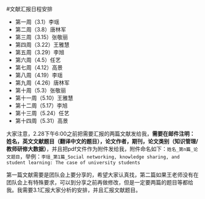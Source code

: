 #文献汇报日程安排

- 第一周（3.1）李瑶
- 第二周（3.8）唐林军
- 第三周（3.15）张敬丽
- 第四周（3.22）王雅慧
- 第五周（3.29）李旭
- 第六周（4.5）任艺
- 第七周（4.12）高景
- 第八周（4.19）李瑶
- 第九周（4.26）唐林军
- 第十周（5.3）张敬丽
- 第十一周（5.10）王雅慧
- 第十二周（5.17）李旭
- 第十三周（5.24）任艺
- 第十四周（5.31）高景

大家注意，2.28下午6:00之前把需要汇报的两篇文献发给我，**需要在邮件注明：姓名，英文文献题目（翻译中文的题目），论文作者，期刊，论文类别（知识管理/教师研修大数据）**，并且把pdf文件作为附件发给我，附件命名如下：`姓名_第n篇_论文题目`，举例：`李瑶_第1篇_Social networking, knowledge sharing, and student learning: The case of university students`

第一篇文献需要是团队会上要分享的，希望大家认真找，第二篇如果王老师没有在团队会上有特殊要求，可以到分享之前再做修改，但是一定要两篇的题目等都给我。我需要3.1汇报大家分析的安排，并且汇报文献题目。